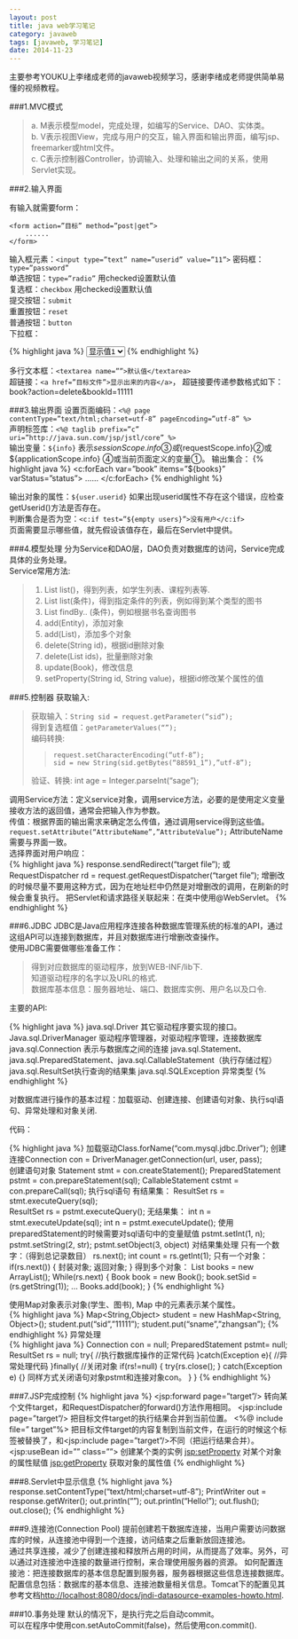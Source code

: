 ```yaml
---
layout: post
title: java web学习笔记
category: javaweb
tags: [javaweb, 学习笔记]
date: 2014-11-23
---
```


主要参考YOUKU上李绪成老师的javaweb视频学习，感谢李绪成老师提供简单易懂的视频教程。

###1.MVC模式
> a. M表示模型model，完成处理，如编写的Service、DAO、实体类。  
> b. V表示视图View，完成与用户的交互，输入界面和输出界面，编写jsp、freemarker或html文件。  
> c. C表示控制器Controller，协调输入、处理和输出之间的关系，使用Servlet实现。  

###2.输入界面

有输入就需要form：

	<form action=”目标” method=”post|get”>
		......
	</form>
  
<!-- more -->

输入框元素：`<input type=”text” name=”userid” value=”11”>`
密码框：`type=”password”`  
单选按钮：`type=”radio”`	用checked设置默认值  
复选框：`checkbox`	用checked设置默认值  
提交按钮：`submit`  
重置按钮：`reset`  
普通按钮：`button`  
下拉框：

{% highlight java %}
<select name=””>
	<option value=”值” selected>显示值1</option>
	.......
</select>
{% endhighlight %}

多行文本框：`<textarea name=””>默认值</textarea>`  
超链接：`<a href=”目标文件”>显示出来的内容</a>`， 超链接要传递参数格式如下：book?action=delete&bookId=11111  

###3.输出界面
设置页面编码：`<%@ page contentType=”text/html;charset=utf-8” pageEncoding=”utf-8” %>`  
声明标签库：`<%@ taglib prefix=”c” uri=”http://java.sun.com/jsp/jstl/core” %>`  
输出变量：`${info}` 表示${sessionScope.info}③或${requestScope.info}②或 ${applicationScope.info} ④或当前页面定义的变量①。  
输出集合：
{% highlight java %}
<c:forEach var=”book” items=”${books}” varStatus=”status”>
	......
</c:forEach>
{% endhighlight %}

输出对象的属性：`${user.userid}` 如果出现userid属性不存在这个错误，应检查getUserid()方法是否存在。  
判断集合是否为空：`<c:if test=”${empty users}”>没有用户</c:if>`  
页面需要显示哪些值，就先假设该值存在，最后在Servlet中提供。  

###4.模型处理
分为Service和DAO层，DAO负责对数据库的访问，Service完成具体的业务处理。  
Service常用方法:  

> 1. List<Entity> list()，得到列表，如学生列表、课程列表等.  
> 2. List<Entity> list(条件)，得到指定条件的列表，例如得到某个类型的图书    
> 3. List<Entity> findBy.. (条件)，例如根据书名查询图书    
> 4. add(Entity)，添加对象    
> 5. add(List<Entity>)，添加多个对象    
> 6. delete(String id)，根据id删除对象    
> 7. delete(List<String> ids)，批量删除对象   
> 8. update(Book)，修改信息   
> 9. setProperty(String id, String value)，根据id修改某个属性的值   

###5.控制器
获取输入:  

> 获取输入：`String sid = request.getParameter(“sid”);`  
> 得到复选框值：`getParameterValues(“”);`  
> 编码转换:
>  
>>`request.setCharacterEncoding(“utf-8”);`  
>>`sid = new String(sid.getBytes(“88591_1”),”utf-8”);`  
>  
> 验证、转换: int age = Integer.parseInt(“sage”);  

调用Service方法：定义service对象，调用service方法，必要的是使用定义变量接收方法的返回值，通常会把输入作为参数。  
传值：根据界面的输出需求来确定怎么传值，通过调用service得到这些值。  
`request.setAttribute(“AttributeName”,”AttributeValue”);` AttributeName需要与界面一致。  
选择界面对用户响应：  
{% highlight java %}
response.sendRedirect(“target file”);
或
RequestDispatcher rd = request.getRequestDispatcher(“target file”); 增删改的时候尽量不要用这种方式，因为在地址栏中仍然是对增删改的调用，在刷新的时候会重复执行。
把Servlet和请求路径关联起来：在类中使用@WebServlet。
{% endhighlight %}

###6.JDBC
JDBC是Java应用程序连接各种数据库管理系统的标准的API，通过这组API可以连接到数据库，并且对数据库进行增删改查操作。  
使用JDBC需要做哪些准备工作：  

> 得到对应数据库的驱动程序，放到WEB-INF/lib下.  
> 知道驱动程序的名字以及URL的格式.  
> 数据库基本信息：服务器地址、端口、数据库实例、用户名以及口令.  

主要的API:  

{% highlight java %}
java.sql.Driver 其它驱动程序要实现的接口。
Java.sql.DriverManager 驱动程序管理器，对驱动程序管理，连接数据库
java.sql.Connection 表示与数据库之间的连接
java.sql.Statement、java.sql.PreparedStatement、java.sql.CallableStatement（执行存储过程）
java.sql.ResultSet执行查询的结果集
java.sql.SQLException 异常类型
{% endhighlight %}

对数据库进行操作的基本过程：加载驱动、创建连接、创建语句对象、执行sql语句、异常处理和对象关闭.   

代码：  

{% highlight java %}
加载驱动Class.forName(“com.mysql.jdbc.Driver”);
创建连接Connection con = DriverManager.getConnection(url, user, pass);	
创建语句对象
	Statement stmt = con.createStatement();
	PreparedStatement pstmt = con.prepareStatement(sql);
	CallableStatement cstmt = con.prepareCall(sql);
执行sql语句
	有结果集：
		ResultSet rs = stmt.executeQuery(sql);	
		ResultSet rs = pstmt.executeQuery();
	无结果集：
		int n = stmt.executeUpdate(sql);
		int n = pstmt.executeUpdate();
	使用preparedStatement的时候需要对sql语句中的变量赋值
		pstmt.setInt(1, n);
		pstmt.setString(2, str);
		pstmt.setObject(3, object)
	对结果集处理
		只有一个数字：（得到总记录数目）
			rs.next();
			int count = rs.getInt(1);
		只有一个对象：
			if(rs.next())
			{
			封装对象;
			返回对象;
			}
		得到多个对象：
			List<Book> books = new ArrayList<Book>();
			While(rs.next)
			{
			Book book = new Book();
			book.setSid = (rs.getString(1));
			…
			Books.add(book);
			}
{% endhighlight %}

使用Map对象表示对象(学生、图书), Map 中的元素表示某个属性。  
{% highlight java %}
Map<String,Object> student = new HashMap<String, Object>();
student.put(“sid”,”11111”);
student.put(“sname”,”zhangsan”);
{% endhighlight %}
异常处理  
{% highlight java %}
Connection con = null;
PreparedStatement pstmt= null;
ResultSet rs = null;
try{
	//执行数据库操作的正常代码
	}catch(Exception e){
	//异常处理代码
	}finally{
		//关闭对象
		if(rs!=null) 
		{
		try{rs.close();
		} 
		catch(Exception e)
		{}
		同样方式关闭语句对象pstmt和连接对象con。
	} 
}
{% endhighlight %}

###7.JSP完成控制
{% highlight java %}
<jsp:forward page=”target”/> 转向某个文件target，和RequestDispatcher的forward()方法作用相同。
<jsp:include page=”target”/> 把目标文件target的执行结果合并到当前位置。
<%@ include file=” target”%> 把目标文件target的内容复制到当前文件，在运行的时候这个标签被替换了，和<jsp:include page=”target”/>不同（把运行结果合并）。
<jsp:useBean id=”” class=””> 创建某个类的实例
<jsp:setProperty> 对某个对象的属性赋值
<jsp:getProperty> 获取对象的属性值
{% endhighlight %}

###8.Servlet中显示信息
{% highlight java %}
response.setContentType(“text/html;charset=utf-8”);
PrintWriter out = response.getWriter();
out.println(“<html><head><title>test</title></head>”);
out.println(“<body>Hello!</body></html>”);
out.flush();
out.close();
{% endhighlight %}

###9.连接池(Connection Pool)
提前创建若干数据库连接，当用户需要访问数据库的时候，从连接池中得到一个连接，访问结束之后重新放回连接池。  
通过共享连接，减少了创建连接和释放所占用的时间，从而提高了效率。另外，可以通过对连接池中连接的数量进行控制，来合理使用服务器的资源。
如何配置连接池：把连接数据库的基本信息配置到服务器，服务器根据这些信息连接数据库。  
配置信息包括：数据库的基本信息、连接池数量相关信息。Tomcat下的配置见其参考文档[http://localhost:8080/docs/jndi-datasource-examples-howto.html][url1].

###10.事务处理
默认的情况下，是执行完之后自动commit。  
可以在程序中使用con.setAutoCommit(false)，然后使用con.commit().



[url1]: http://localhost:8080/docs/jndi-datasource-examples-howto.html  "确保tomcat已启动"